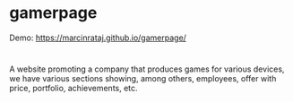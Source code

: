 # gamerpage
Demo:
https://marcinrataj.github.io/gamerpage/
#
A website promoting a company that produces games for various devices, we have various sections showing, among others, employees, offer with price, portfolio, achievements, etc.

